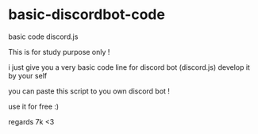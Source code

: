 # basic-discordbot-code
basic code discord.js


This is for study purpose only !

i just give you a very basic code line for discord bot (discord.js)
develop it by your self

you can paste this script to you own discord bot !

use it for free :)

regards
7k <3
